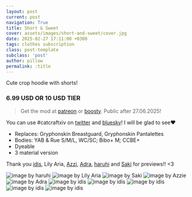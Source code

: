 ```yaml
---
layout: post
current: post
navigation: True
title: Short & Sweet
cover: assets/images/short-and-sweet/cover.jpg
date: 2025-02-27 17:11:00 +0300
tags: clothes subscription
class: post-template
subclass: 'post'
author: pillow
permalink: :title
---
```


Cute crop hoodie with shorts!

### 6.99 USD OR 10 USD TIER

> Get the mod at [patreon] or [boosty]. Public after 27.06.2025!

You can use #catcraftxiv on [twitter] and [bluesky]! I will be glad to see❤️

- Replaces: Gryphonskin Breastguard, Gryphonskin Pantalettes
- Bodies: YAB & Rue S/M/L, WC/SC; Bibo+ M; CCBE+ 
- Dyeable
- 3 material version

Thank you [idis], Lily Aria, [Azzi], [Adra], [haruhi] and [Saki] for previews!! <3

<img src="/catalogue/assets/images/short-and-sweet/2025-02-27_02-06-09-243_TRUEREALISM_-_Base.jpg" title="image by haruhi"/>
<img src="/catalogue/assets/images/short-and-sweet/TRUEREALISM_-_DT.jpg" title="image by Lily Aria"/>
<img src="/catalogue/assets/images/short-and-sweet/2025-02-27_20-01-00-080_Sakis_Night_Equalizer2.jpg" title="image by Saki"/>
<img src="/catalogue/assets/images/short-and-sweet/ffxiv_dx11_2025-02-26_16-49-12EDITED.jpg" title="image by Azzie"/>
<img src="/catalogue/assets/images/short-and-sweet/ffxiv_dx11_2025-02-26_14-49-11.jpg" title="image by Adra"/>
<img src="/catalogue/assets/images/short-and-sweet/image (1).jpg" title="image by idis"/>
<img src="/catalogue/assets/images/short-and-sweet/ffxiv_dx11_2025-02-26_15-08-25.jpg" title="image by idis"/>
<img src="/catalogue/assets/images/short-and-sweet/image.jpg" title="image by idis"/>
<img src="/catalogue/assets/images/short-and-sweet/ffxiv_dx11_2025-02-27_15-01-24.jpg" title="image by idis"/>
<img src="/catalogue/assets/images/short-and-sweet/cover.jpg" title="image by idis"/>

[twitter]: https://x.com/hashtag/catcraftxiv?src=hashtag_click
[bluesky]: https://bsky.app/hashtag/catcraftxiv
[patreon]:  https://www.patreon.com/posts/short-sweet-123225079
[boosty]: https://boosty.to/miaumori/posts/beb69cad-7517-488d-a688-5d1e2f1f98b3
[idis]: https://x.com/idisxiv
[Azzi]: https://x.com/AzziXiko
[Adra]: https://x.com/yourfav_vierelf
[haruhi]: https://x.com/haruhixiv
[Saki]: https://x.com/PhotosmithSaki

